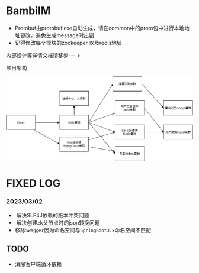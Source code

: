 # BambiIM

- Protobuf由protobuf.exe自动生成，请在common中的proto包中进行本地地址更改，避免生成message时出错
- 记得修改每个模块的zookeeper 以及redis地址



内部设计等详情文档请移步--- > 

项目架构

![bambiIM.drawio](./docs/image/bambiIM.drawio.png)



# FIXED LOG

### 2023/03/02 

- ​		解决SLF4J依赖的版本冲突问题                                  
- ​		解决创建zk父节点时的json转换问题 
- ​       移除`Swagger`因为命名空间与`SpringBoot3.x`命名空间不匹配



## TODO

- 消除客户端循环依赖